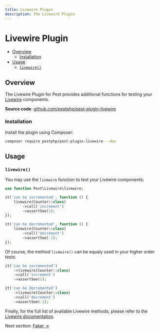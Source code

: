 ```yaml
---
title: Livewire Plugin
description: The Livewire Plugin
---
```


# Livewire Plugin

- [Overview](#overview)
	- [Installation](#installation)
- [Usage](#usage)
    - [`livewire()`](#livewire)

<a name="overview"></a>
## Overview

The Livewire Plugin for Pest provides additional functions for testing your [Livewire](https://laravel-livewire.com/) components.

**Source code**: [github.com/pestphp/pest-plugin-livewire](https://github.com/pestphp/pest-plugin-livewire)

<a name="installation"></a>
### Installation

Install the plugin using Composer:
```bash
composer require pestphp/pest-plugin-livewire --dev
```

<a name="usage"></a>
## Usage

<a name="livewire"></a>
### `livewire()`

You may use the `livewire` function to test your Livewire components:
```php
use function Pest\Livewire\livewire;

it('can be incremented', function () {
    livewire(Counter::class)
        ->call('increment')
        ->assertSee(1);
});

it('can be decremented', function () {
    livewire(Counter::class)
        ->call('decrement')
        ->assertSee(-1);
});
```

Of course, the method `livewire()` can be equaly used in your higher order tests:
```php
it('can be incremented')
    ->livewire(Counter::class)
    ->call('increment')
    ->assertSee(1);

it('can be decremented')
    ->livewire(Counter::class)
    ->call('decrement')
    ->assertSee(-1);
```

Finally, for the full list of available Livewire methods, please refer to the [Livewire documentation](https://laravel-livewire.com/docs/testing).

Next section: [Faker →](/docs/plugins/faker)
